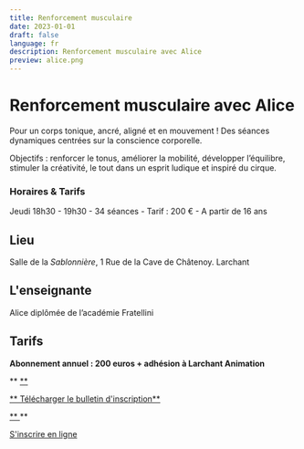 ```yaml
---
title: Renforcement musculaire
date: 2023-01-01
draft: false
language: fr
description: Renforcement musculaire avec Alice
preview: alice.png
---
```

# Renforcement musculaire avec Alice

Pour un corps tonique, ancré, aligné et en mouvement ! Des séances dynamiques centrées sur la conscience corporelle.

Objectifs : renforcer le tonus, améliorer la mobilité, développer l’équilibre, stimuler la créativité, le tout dans un esprit ludique et inspiré du cirque. 

### Horaires & Tarifs

Jeudi 18h30 - 19h30 - 34 séances - Tarif : 200 € - A partir de 16 ans

## Lieu

Salle de la *Sablonnière*, 1 Rue de la Cave de Châtenoy. Larchant

## L'enseignante

Alice diplômée de l’académie Fratellini

## Tarifs

**Abonnement annuel : 200 euros + adhésion à Larchant Animation**

**<div class="mt-4">**

 ** <a href="/fichiers/bulletin-inscription.pdf" download class="items-center px-6 py-3 border border-transparent text-base font-medium rounded-md shadow-sm text-white bg-green-600 hover:bg-green-800 focus:outline-none focus:ring-2 focus:ring-offset-2 focus:ring-green-500">**

 **   Télécharger le bulletin d'inscription**

 ** </a>**

**</div>**



<div > 
          <a href="https://larchant-animation.s2.yapla.com/fr/ateliers-adultes-2024-2025-14141" class="items-center px-6 py-3 border border-transparent text-base font-medium rounded-md shadow-sm text-white bg-indigo-500 hover:bg-indigo-800 focus:outline-none focus:ring-2 focus:ring-offset-2 focus:ring-indigo-500 ">
            S'inscrire en ligne
          </a>
          
</div>
